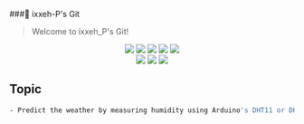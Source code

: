 ###👋 ixxeh-P's Git
> Welcome to ixxeh_P's Git!

<div align="center">
   <img src="https://img.shields.io/badge/Visual Studio Code-007ACC?style=flat&logo=visualstudiocode&logoColor=white"/>
   <img src="https://img.shields.io/badge/C++-00599C?style=flat&logo=cplusplus&logoColor=white"/> 
   <img src="https://img.shields.io/badge/Cisco-1BA0D7?style=flat&logo=cisco&logoColor=white"/>
   <img src="https://img.shields.io/badge/debian-A81D33?style=flat&logo=debian&logoColor=white"/>
   <img src="https://img.shields.io/badge/Windows 11-0078D4?style=flat&logo=windows11&logoColor=white"/>
</div>
<div align="center">
   <img src="https://img.shields.io/badge/X-000000?style=flat&logo=x&logoColor=white"/>
   <img src="https://img.shields.io/badge/AfterEffects-9999FF?style=flat&logo=adobeaftereffects&logoColor=white"/>
   <img src="https://img.shields.io/badge/SamsungSDS-1428A0?style=flat&logo=samsung&logoColor=white"/>
</div>

## Topic
```sh
- Predict the weather by measuring humidity using Arduino's DHT11 or DHT22 sensor and atmospheric pressure using BMP180 or BMP280.
```
